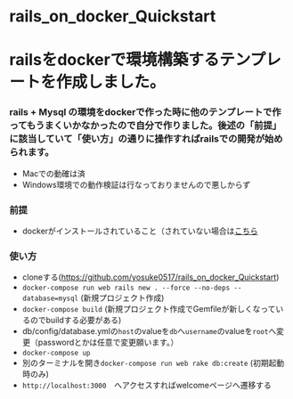 # rails_on_docker_Quickstart
# railsをdockerで環境構築するテンプレートを作成しました。
### rails + Mysql の環境をdockerで作った時に他のテンプレートで作ってもうまくいかなかったので自分で作りました。後述の「前提」に該当していて「使い方」の通りに操作すればrailsでの開発が始められます。
- Macでの動確は済
- Windows環境での動作検証は行なっておりませんので悪しからず

### 前提
- dockerがインストールされていること（されていない場合は[こちら](https://qiita.com/scrummasudar/items/750aa52f4e0e747eed68)

### 使い方
- cloneする(https://github.com/yosuke0517/rails_on_docker_Quickstart)
- `docker-compose run web rails new . --force --no-deps --database=mysql` (新規プロジェクト作成)
- `docker-compose build` (新規プロジェクト作成でGemfileが新しくなっているのでbuildする必要がある)
- db/config/database.ymlの`host`のvalueを`db`へ`username`のvalueを`root`へ変更（passwordとかは任意で変更願います。）
- `docker-compose up`
- 別のターミナルを開き`docker-compose run web rake db:create` (初期起動時のみ)
- `http://localhost:3000`　へアクセスすればwelcomeページへ遷移する

